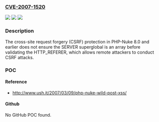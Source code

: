 ### [CVE-2007-1520](https://cve.mitre.org/cgi-bin/cvename.cgi?name=CVE-2007-1520)
![](https://img.shields.io/static/v1?label=Product&message=n%2Fa&color=blue)
![](https://img.shields.io/static/v1?label=Version&message=n%2Fa&color=blue)
![](https://img.shields.io/static/v1?label=Vulnerability&message=n%2Fa&color=brighgreen)

### Description

The cross-site request forgery (CSRF) protection in PHP-Nuke 8.0 and earlier does not ensure the SERVER superglobal is an array before validating the HTTP_REFERER, which allows remote attackers to conduct CSRF attacks.

### POC

#### Reference
- http://www.ush.it/2007/03/09/php-nuke-wild-post-xss/

#### Github
No GitHub POC found.

